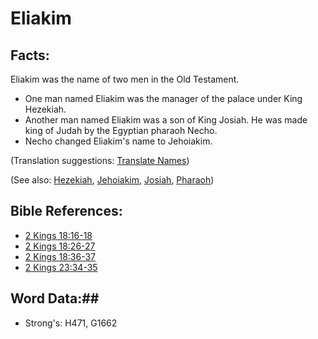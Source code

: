 # Eliakim #

## Facts: ##

Eliakim was the name of two men in the Old Testament.

* One man named Eliakim was the manager of the palace under King Hezekiah.
* Another man named Eliakim was a son of King Josiah. He was made king of Judah by the Egyptian pharaoh Necho.
* Necho changed Eliakim's name to Jehoiakim.

(Translation suggestions: [Translate Names](rc://en/ta/man/translate/translate-names))

(See also: [Hezekiah](../other/hezekiah.md), [Jehoiakim](../other/jehoiakim.md), [Josiah](../other/josiah.md), [Pharaoh](../other/pharaoh.md))

## Bible References: ##

* [2 Kings 18:16-18](rc://en/tn/help/2ki/18/16)
* [2 Kings 18:26-27](rc://en/tn/help/2ki/18/26)
* [2 Kings 18:36-37](rc://en/tn/help/2ki/18/36)
* [2 Kings 23:34-35](rc://en/tn/help/2ki/23/34)

## Word Data:##

* Strong's: H471, G1662

